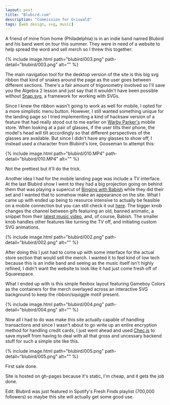 ```yaml
---
layout: post
title: "Blubird.com"
description: "Commission for Griswald"
tags: [web design, svg, music]
---
```


A friend of mine from home (Philadelphia) is in an indie band named Blubird and his band went on tour this summer. They were in need of a website to help spread the word and sell merch so I threw this together:

{% include image.html path="blubird/003.png" path-detail="blubird/003.png" alt="" %}

The main navigation tool for the desktop version of the site is this big svg ribbon that kind of snakes around the page as the user goes between different sections. There's a fair amount of trigonometry involved so I'll save you the Algebra 2 lesson and just say that it wouldn't have been possible without [Snap.svg](http://snapsvg.io/), a framework for working with SVGs.

Since I knew the ribbon wasn't going to work as well for mobile, I opted for a more simplistic menu button. However, I still wanted something unique for the landing page so I tried implementing a kind of hacksaw version of a feature that had really stood out to me earlier on [Warby Parker's](https://www.warbyparker.com/) mobile store. When looking at a pair of glasses, if the user tilts their phone, the model's head will tilt accordingly so that different perspectives of the glasses are available. But since I didn't have any glasses to show off, I instead used a character from Blubird's lore, Gooseman to attempt this:

 {% include image.html path="blubird/010.MP4" path-detail="blubird/010.MP4" alt="" %}

 Not the prettiest but it'll do the trick.

 Another idea I had for the mobile landing page was include a TV interface. At the last Blubird show I went to they had a big projection going on behind them that was playing a supercut of [Binging with Babish](https://www.youtube.com/channel/UCJHA_jMfCvEnv-3kRjTCQXw) while they did their set and I wanted that to somehow make an appearance on the site. What I came up with ended up being to resource intensive to actually be feasible on a mobile connection but you can still check it out [here](http://blubirdband.com/testing/). The bigger knob changes the channel between gifs featuring an old, banned animatic, a snippet from their [latest music video](https://www.youtube.com/watch?v=AJ23Bs29neI), and, of course, Babish. The smaller knob handles other features like turning the TV off, and initiating custom SVG animations.

 {% include image.html path="blubird/002.png" path-detail="blubird/002.png" alt="" %}

 After doing this I just had to come up with some interface for the actual store section that would sell the merch. I wanted it to feel kind of low tech because this is an indie band and seeing as the music itself isn't highly refined, I didn't want the website to look like it had just come fresh off of Squarespace. 

 What I ended up with is this simple flexbox layout featuring Gameboy Colors as the containers for the merch overlayed across an interactive SVG background to keep the ribbon/squiggle motif present.

{% include image.html path="blubird/004.png" path-detail="blubird/004.png" alt="" %}

Now all I had to do was make this site actually capable of handling transactions and since I wasn't about to go write up an entire encryption method for handling credit cards, I just went ahead and used [Chec.js](https://chec.io/) to save myself from having to deal with all that gross and uncessary backend stuff for such a simple site like this. 

{% include image.html path="blubird/005.png" path-detail="blubird/005.png" alt="" %}

First sale done.

Site is hosted on gh-pages because it's static, I'm cheap, and it gets the job done.

Edit: Blubird was just featured in Spotify's Fresh Finds playlist (700,000 followers) so maybe this site will actually get some good use. 



